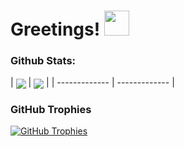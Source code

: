 <h1>Greetings! <img src="https://static.wikia.nocookie.net/wowpedia/images/e/e7/Tauren_Dancing.gif/revision/latest/scale-to-width-down/250?cb=20090606164129" width="40" /></h1>

<h3>Github Stats:</h3>
| <a href="#"><img align="center" src="https://github-readme-stats.vercel.app/api?username=ivanthreetimes&count_private=true&show_icons=true&theme=chartreuse-dark" /></a> | <a href="#"><img align="center" src="https://github-readme-stats.vercel.app/api/top-langs/?username=ivanthreetimes&layout=compact&theme=chartreuse-dark"/></a> |
| ------------- | ------------- |

<h3>GitHub Trophies</h3>
<a href="https://github.com/ivanthreetimes"><img align="center" src="https://github-profile-trophy.vercel.app/?username=ivanthreetimes&column=7" alt="GitHub Trophies" /></a>





